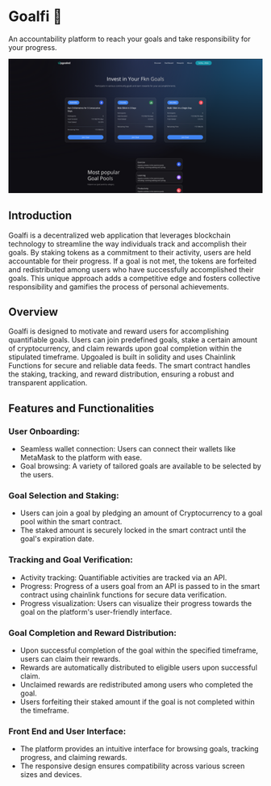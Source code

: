 # Goalfi 🏁
An accountability platform to reach your goals and take responsibility for your progress.

![Alt text](client/images/goalfi.png)

## Introduction
Goalfi is a decentralized web application that leverages blockchain technology to streamline the way individuals track and accomplish their goals. 
By staking tokens as a commitment to their activity, users are held accountable for their progress. If a goal is not met, the tokens are forfeited and redistributed among users who have successfully accomplished their goals. 
This unique approach adds a competitive edge and fosters collective responsibility and gamifies the process of personal achievements.

## Overview
Goalfi is designed to motivate and reward users for accomplishing quantifiable goals. Users can join predefined goals, stake a certain amount of cryptocurrency, and claim rewards upon goal completion within the stipulated timeframe.
Upgoaled is built in solidity and uses Chainlink Functions for secure and reliable data feeds. The smart contract handles the staking, tracking, and reward distribution, ensuring a robust and transparent application.

## Features and Functionalities
### User Onboarding:
- Seamless wallet connection: Users can connect their wallets like MetaMask to the platform with ease.
- Goal browsing: A variety of tailored goals are available to be selected by the users.

### Goal Selection and Staking:
- Users can join a goal by pledging an amount of Cryptocurrency to a goal pool within the smart contract.
- The staked amount is securely locked in the smart contract until the goal's expiration date.

### Tracking and Goal Verification:
- Activity tracking: Quantifiable activities are tracked via an API.
- Progress: Progress of a users goal from an API is passed to in the smart contract using chainlink functions for secure data verification.
- Progress visualization: Users can visualize their progress towards the goal on the platform's user-friendly interface.

### Goal Completion and Reward Distribution:
- Upon successful completion of the goal within the specified timeframe, users can claim their rewards.
- Rewards are automatically distributed to eligible users upon successful claim.
- Unclaimed rewards are redistributed among users who completed the goal.
- Users forfeiting their staked amount if the goal is not completed within the timeframe.

### Front End and User Interface:
- The platform provides an intuitive interface for browsing goals, tracking progress, and claiming rewards.
- The responsive design ensures compatibility across various screen sizes and devices.